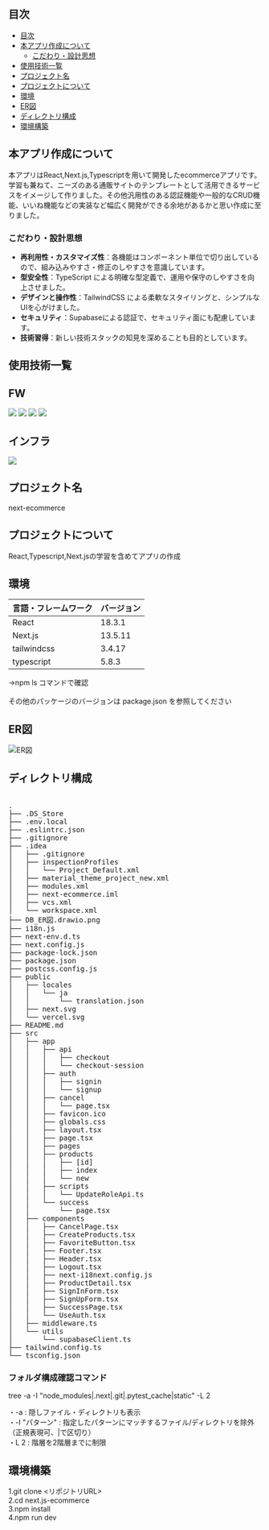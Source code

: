 <div id="top"></div>

## 目次

- [目次](#目次)
- [本アプリ作成について](#本アプリ作成について)
  - [こだわり・設計思想](#こだわり設計思想)
- [使用技術一覧](#使用技術一覧)
- [プロジェクト名](#プロジェクト名)
- [プロジェクトについて](#プロジェクトについて)
- [環境](#環境)
- [ER図](#er図)
- [ディレクトリ構成](#ディレクトリ構成)
- [環境構築](#環境構築)


## 本アプリ作成について
本アプリはReact,Next.js,Typescriptを用いて開発したecommerceアプリです。学習も兼ねて、ニーズのある通販サイトのテンプレートとして活用できるサービスをイメージして作りました。その他汎用性のある認証機能や一般的なCRUD機能、いいね機能などの実装など幅広く開発ができる余地があるかと思い作成に至りました。


### こだわり・設計思想
- **再利用性・カスタマイズ性**：各機能はコンポーネント単位で切り出しているので、組み込みやすさ・修正のしやすさを意識しています。
- **型安全性**：TypeScript による明確な型定義で、運用や保守のしやすさを向上させました。
- **デザインと操作性**：TailwindCSS による柔軟なスタイリングと、シンプルなUIを心がけました。
- **セキュリティ**：Supabaseによる認証で、セキュリティ面にも配慮しています。
- **技術習得**：新しい技術スタックの知見を深めることも目的としています。

## 使用技術一覧

<!-- シールド一覧 -->
<!-- 該当するプロジェクトの中から任意のものを選ぶ-->
<h2>FW</h2>
<p style="display: inline">
  <!-- フロントエンドのフレームワーク,言語一覧 -->
  <img src="https://img.shields.io/badge/-Next.js-000000.svg?logo=next.js&style=for-the-badge">
  <img src="https://img.shields.io/badge/-TailwindCSS-000000.svg?logo=tailwindcss&style=for-the-badge">
	<img src="https://img.shields.io/badge/-Typescript-000000.svg?logo=Typescript&style=for-the-badge">
	<img src="https://img.shields.io/badge/-React-000000.svg?logo=React&style=for-the-badge">
</p>

<h2>
インフラ
</h2>
<p>
  <!-- インフラ一覧 -->
<img src="https://img.shields.io/badge/-supabase-3FCF8E.svg?logo=supabase&style=for-the-badge&logoColor=3FCF8E">
</p>



## プロジェクト名
next-ecommerce

## プロジェクトについて
React,Typescript,Next.jsの学習を含めてアプリの作成

## 環境
| 言語・フレームワーク     | バージョン   |
| --------------------- | ---------- |
| React                 | 18.3.1     |
| Next.js               | 13.5.11    |
| tailwindcss           | 3.4.17     |
| typescript            | 5.8.3      |

→npm ls コマンドで確認<br><br>
その他のパッケージのバージョンは package.json を参照してください

## ER図
![ER図](./DB_ER図.drawio.png)

## ディレクトリ構成
<pre> 
.
├── .DS_Store
├── .env.local
├── .eslintrc.json
├── .gitignore
├── .idea
│   ├── .gitignore
│   ├── inspectionProfiles
│   │   └── Project_Default.xml
│   ├── material_theme_project_new.xml
│   ├── modules.xml
│   ├── next-ecommerce.iml
│   ├── vcs.xml
│   └── workspace.xml
├── DB_ER図.drawio.png
├── i18n.js
├── next-env.d.ts
├── next.config.js
├── package-lock.json
├── package.json
├── postcss.config.js
├── public
│   ├── locales
│   │   └── ja
│   │       └── translation.json
│   ├── next.svg
│   └── vercel.svg
├── README.md
├── src
│   ├── app
│   │   ├── api
│   │   │   ├── checkout
│   │   │   └── checkout-session
│   │   ├── auth
│   │   │   ├── signin
│   │   │   └── signup
│   │   ├── cancel
│   │   │   └── page.tsx
│   │   ├── favicon.ico
│   │   ├── globals.css
│   │   ├── layout.tsx
│   │   ├── page.tsx
│   │   ├── pages
│   │   ├── products
│   │   │   ├── [id]
│   │   │   ├── index
│   │   │   └── new
│   │   ├── scripts
│   │   │   └── UpdateRoleApi.ts
│   │   └── success
│   │       └── page.tsx
│   ├── components
│   │   ├── CancelPage.tsx
│   │   ├── CreateProducts.tsx
│   │   ├── FavoriteButton.tsx
│   │   ├── Footer.tsx
│   │   ├── Header.tsx
│   │   ├── Logout.tsx
│   │   ├── next-i18next.config.js
│   │   ├── ProductDetail.tsx
│   │   ├── SignInForm.tsx
│   │   ├── SignUpForm.tsx
│   │   ├── SuccessPage.tsx
│   │   └── UseAuth.tsx
│   ├── middleware.ts
│   └── utils
│       └── supabaseClient.ts
├── tailwind.config.ts
└── tsconfig.json
</pre>

<h3>フォルダ構成確認コマンド</h3>
tree -a -I "node_modules|.next|.git|.pytest_cache|static" -L 2

・-a : 隠しファイル・ディレクトリも表示<br>
・-I "パターン" : 指定したパターンにマッチするファイル/ディレクトリを除外（正規表現可、|で区切り）<br>
・L 2 : 階層を2階層までに制限

## 環境構築
1.git clone <リポジトリURL> <br>
2.cd next.js-ecommerce <br>
3.npm install <br>
4.npm run dev

